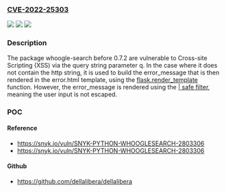 ### [CVE-2022-25303](https://cve.mitre.org/cgi-bin/cvename.cgi?name=CVE-2022-25303)
![](https://img.shields.io/static/v1?label=Product&message=whoogle-search&color=blue)
![](https://img.shields.io/static/v1?label=Version&message=%3C%200.7.2%20&color=brighgreen)
![](https://img.shields.io/static/v1?label=Vulnerability&message=Cross-site%20Scripting%20(XSS)&color=brighgreen)

### Description

The package whoogle-search before 0.7.2 are vulnerable to Cross-site Scripting (XSS) via the query string parameter q. In the case where it does not contain the http string, it is used to build the error_message that is then rendered in the error.html template, using the [flask.render_template](https://flask.palletsprojects.com/en/2.1.x/api/flask.render_template) function. However, the error_message is rendered using the [| safe filter](https://jinja.palletsprojects.com/en/3.1.x/templates/working-with-automatic-escaping), meaning the user input is not escaped.

### POC

#### Reference
- https://snyk.io/vuln/SNYK-PYTHON-WHOOGLESEARCH-2803306
- https://snyk.io/vuln/SNYK-PYTHON-WHOOGLESEARCH-2803306

#### Github
- https://github.com/dellalibera/dellalibera


